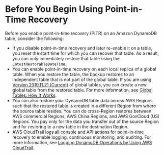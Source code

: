 # Before You Begin Using Point\-in\-Time Recovery<a name="pointintimerecovery_beforeyoubegin"></a>

Before you enable point\-in\-time recovery \(PITR\) on an Amazon DynamoDB table, consider the following:
+ If you disable point\-in\-time recovery and later re\-enable it on a table, you reset the start time for which you can recover that table\. As a result, you can only immediately restore that table using the `LatestRestorableDateTime`\.
+ You can enable point\-in\-time recovery on each local replica of a global table\. When you restore the table, the backup restores to an independent table that is not part of the global table\. If you are using [Version 2019\.11\.21 \(Current\)](globaltables.V2.md) of global tables, you can create a new global table from the restored table\. For more information, see [Global Tables: How It Works](V2globaltables_HowItWorks.md)\.
+ You can also restore your DynamoDB table data across AWS Regions such that the restored table is created in a different Region from where the source table resides\. You can do cross\-Region restores between AWS commercial Regions, AWS China Regions, and AWS GovCloud \(US\) Regions\. You pay only for the data you transfer out of the source Region and for restoring to a new table in the destination Region\.
+ AWS CloudTrail logs all console and API actions for point\-in\-time recovery to enable logging, continuous monitoring, and auditing\. For more information, see [Logging DynamoDB Operations by Using AWS CloudTrail](logging-using-cloudtrail.md)\.